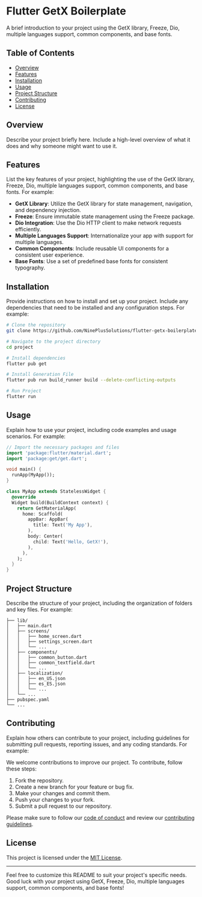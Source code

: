 # Flutter GetX Boilerplate

A brief introduction to your project using the GetX library, Freeze, Dio, multiple languages support, common components, and base fonts.

## Table of Contents

- [Overview](#overview)
- [Features](#features)
- [Installation](#installation)
- [Usage](#usage)
- [Project Structure](#project-structure)
- [Contributing](#contributing)
- [License](#license)

## Overview

Describe your project briefly here. Include a high-level overview of what it does and why someone might want to use it.

## Features

List the key features of your project, highlighting the use of the GetX library, Freeze, Dio, multiple languages support, common components, and base fonts. For example:

- **GetX Library**: Utilize the GetX library for state management, navigation, and dependency injection.
- **Freeze**: Ensure immutable state management using the Freeze package.
- **Dio Integration**: Use the Dio HTTP client to make network requests efficiently.
- **Multiple Languages Support**: Internationalize your app with support for multiple languages.
- **Common Components**: Include reusable UI components for a consistent user experience.
- **Base Fonts**: Use a set of predefined base fonts for consistent typography.

## Installation

Provide instructions on how to install and set up your project. Include any dependencies that need to be installed and any configuration steps. For example:

```bash
# Clone the repository
git clone https://github.com/NinePlusSolutions/flutter-getx-boilerplate.git

# Navigate to the project directory
cd project

# Install dependencies
flutter pub get

# Install Generation File
flutter pub run build_runner build --delete-conflicting-outputs

# Run Project
flutter run

```

## Usage

Explain how to use your project, including code examples and usage scenarios. For example:

```dart
// Import the necessary packages and files
import 'package:flutter/material.dart';
import 'package:get/get.dart';

void main() {
  runApp(MyApp());
}

class MyApp extends StatelessWidget {
  @override
  Widget build(BuildContext context) {
    return GetMaterialApp(
      home: Scaffold(
        appBar: AppBar(
          title: Text('My App'),
        ),
        body: Center(
          child: Text('Hello, GetX!'),
        ),
      ),
    );
  }
}
```

## Project Structure

Describe the structure of your project, including the organization of folders and key files. For example:

```
├── lib/
│   ├── main.dart
│   ├── screens/
│   │   ├── home_screen.dart
│   │   ├── settings_screen.dart
│   │   └── ...
│   ├── components/
│   │   ├── common_button.dart
│   │   ├── common_textfield.dart
│   │   └── ...
│   ├── localization/
│   │   ├── en_US.json
│   │   ├── es_ES.json
│   │   └── ...
│   └── ...
├── pubspec.yaml
└── ...
```

## Contributing

Explain how others can contribute to your project, including guidelines for submitting pull requests, reporting issues, and any coding standards. For example:

We welcome contributions to improve our project. To contribute, follow these steps:

1. Fork the repository.
2. Create a new branch for your feature or bug fix.
3. Make your changes and commit them.
4. Push your changes to your fork.
5. Submit a pull request to our repository.

Please make sure to follow our [code of conduct](CODE_OF_CONDUCT.md) and review our [contributing guidelines](CONTRIBUTING.md).

## License

This project is licensed under the [MIT License](LICENSE).

---

Feel free to customize this README to suit your project's specific needs. Good luck with your project using GetX, Freeze, Dio, multiple languages support, common components, and base fonts!
